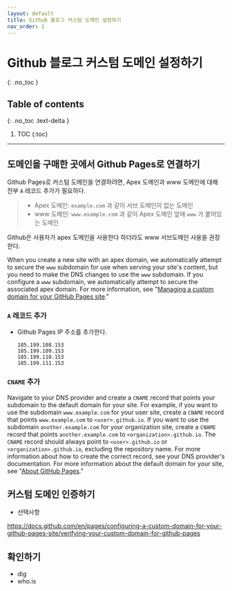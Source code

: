 ```yaml
---
layout: default
title: Github 블로그 커스텀 도메인 설정하기
nav_order: 1
---
```


# Github 블로그 커스텀 도메인 설정하기

{: .no_toc }

## Table of contents

{: .no_toc .text-delta }

1. TOC {:toc}

---



## 도메인을 구매한 곳에서 Github Pages로 연결하기

Github Pages로 커스텀 도메인을 연결하려면, Apex 도메인과 www 도메인에 대해 전부 `A` 레코드 추가가 필요하다.

> * Apex 도메인: `example.com` 과 같이 서브 도메인이 없는 도메인
> * www 도메인: `www.example.com` 과 같이 Apex 도메인 앞에 `www` 가 붙어있는 도메인

Github은 사용자가 apex 도메인을 사용한다 하더라도 www 서브도메인 사용을 권장한다.

When you create a new site with an apex domain, we automatically attempt to secure the `www` subdomain for use when serving your site's content, but you need to make the DNS changes to use the `www` subdomain. If you configure a `www` subdomain, we automatically attempt to secure the associated apex domain. For more information, see "[Managing a custom domain for your GitHub Pages site](https://docs.github.com/en/articles/managing-a-custom-domain-for-your-github-pages-site)."

### `A` 레코드 추가

* Github Pages IP 주소를 추가한다.

  ```shell
  185.199.108.153
  185.199.109.153
  185.199.110.153
  185.199.111.153
  ```

### `CNAME` 추가

Navigate to your DNS provider and create a `CNAME` record that points your subdomain to the default domain for your site. For example, if you want to use the subdomain `www.example.com` for your user site, create a `CNAME` record that points `www.example.com` to `<user>.github.io`. If you want to use the subdomain `another.example.com` for your organization site, create a `CNAME` record that points `another.example.com` to `<organization>.github.io`. The `CNAME` record should always point to `<user>.github.io` or `<organization>.github.io`, excluding the repository name. For more information about how to create the correct record, see your DNS provider's documentation. For more information about the default domain for your site, see "[About GitHub Pages](https://docs.github.com/en/articles/about-github-pages#types-of-github-pages-sites)."



## 커스텀 도메인 인증하기

* 선택사항

https://docs.github.com/en/pages/configuring-a-custom-domain-for-your-github-pages-site/verifying-your-custom-domain-for-github-pages

## 확인하기

* dig
* who.is